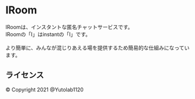 # IRoom
IRoomは、インスタントな匿名チャットサービスです。<br>
IRoomの「I」はinstantの「I」です。<br>
<br>
より簡単に、みんなが混じりあえる場を提供するため簡易的な仕組みになっています。

## ライセンス
©︎ Copyright 2021 @Yutolab1120
